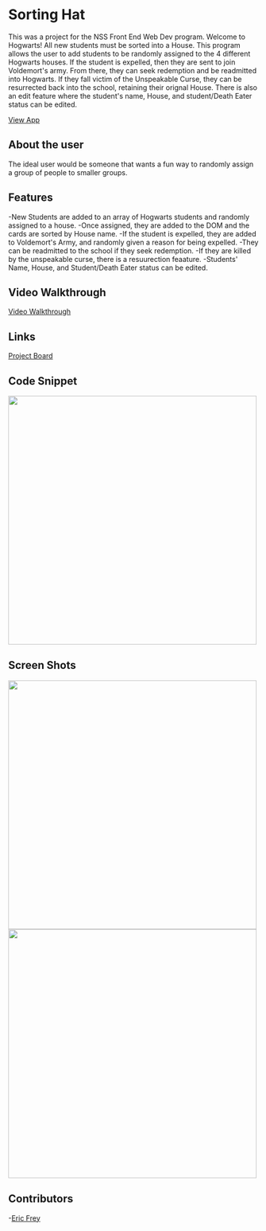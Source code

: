 # Sorting Hat
This was a project for the NSS Front End Web Dev program. Welcome to Hogwarts! All new students must be sorted into a House. This program allows the user to add students to be randomly assigned to the 4 different Hogwarts houses. If the student is expelled, then they are sent to join Voldemort's army. From there, they can seek redemption and be readmitted into Hogwarts. If they fall victim of the Unspeakable Curse, they can be resurrected back into the school, retaining their orignal House. There is also an edit feature where the student's name, House, and student/Death Eater status can be edited.

[View App](https://elfrey-sorting-hat-project.netlify.app/)

## About the user
The ideal user would be someone that wants a fun way to randomly assign a group of people to smaller groups.

## Features
-New Students are added to an array of Hogwarts students and randomly assigned to a house.
-Once assigned, they are added to the DOM and the cards are sorted by House name.
-If the student is expelled, they are added to Voldemort's Army, and randomly given a reason for being expelled.
-They can be readmitted to the school if they seek redemption.
-If they are killed by the unspeakable curse, there is a resuurection feaature.
-Students' Name, House, and Student/Death Eater status can be edited.

## Video Walkthrough
[Video Walkthrough](https://www.loom.com/share/f06ce34c87f74fb7bb773cfee7605aec)


## Links
[Project Board](https://docs.google.com/presentation/d/1PIei0ExGWYerOwPYNsaPQw9Dp6TKwu-oBOoPlRbuMoQ/edit#slide=id.p)

## Code Snippet
<img src="https://user-images.githubusercontent.com/107942776/197423202-6d2e3cff-4941-4409-9931-f157bdf038e6.png" width="500"/>

## Screen Shots
<img src="https://user-images.githubusercontent.com/107942776/197423187-54abc619-dfee-4671-9a05-5829b01ac6c1.png" width="500"/>
<img src="https://user-images.githubusercontent.com/107942776/197423195-4adea904-538e-41ae-bb28-5eabee83fa25.png" width="500"/>

## Contributors
-[Eric Frey](https://github.com/ericlfrey)
